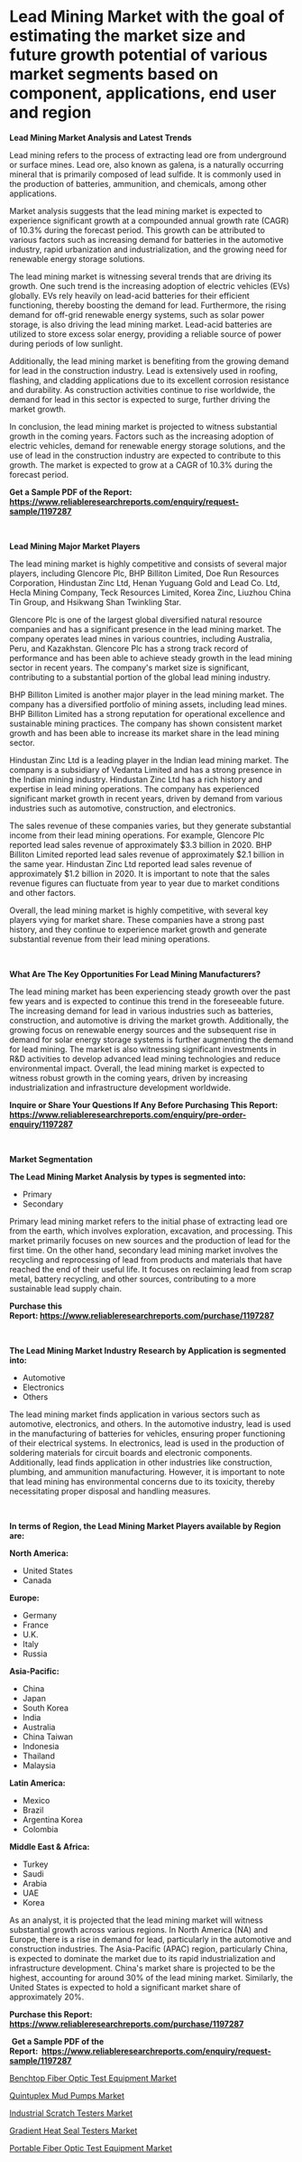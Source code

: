 <p><h1>Lead Mining Market with the goal of estimating the market size and future growth potential of various market segments based on component, applications, end user and region</h1></p><p><strong>Lead Mining Market Analysis and Latest Trends</strong></p>
<p><p>Lead mining refers to the process of extracting lead ore from underground or surface mines. Lead ore, also known as galena, is a naturally occurring mineral that is primarily composed of lead sulfide. It is commonly used in the production of batteries, ammunition, and chemicals, among other applications.</p><p>Market analysis suggests that the lead mining market is expected to experience significant growth at a compounded annual growth rate (CAGR) of 10.3% during the forecast period. This growth can be attributed to various factors such as increasing demand for batteries in the automotive industry, rapid urbanization and industrialization, and the growing need for renewable energy storage solutions.</p><p>The lead mining market is witnessing several trends that are driving its growth. One such trend is the increasing adoption of electric vehicles (EVs) globally. EVs rely heavily on lead-acid batteries for their efficient functioning, thereby boosting the demand for lead. Furthermore, the rising demand for off-grid renewable energy systems, such as solar power storage, is also driving the lead mining market. Lead-acid batteries are utilized to store excess solar energy, providing a reliable source of power during periods of low sunlight.</p><p>Additionally, the lead mining market is benefiting from the growing demand for lead in the construction industry. Lead is extensively used in roofing, flashing, and cladding applications due to its excellent corrosion resistance and durability. As construction activities continue to rise worldwide, the demand for lead in this sector is expected to surge, further driving the market growth.</p><p>In conclusion, the lead mining market is projected to witness substantial growth in the coming years. Factors such as the increasing adoption of electric vehicles, demand for renewable energy storage solutions, and the use of lead in the construction industry are expected to contribute to this growth. The market is expected to grow at a CAGR of 10.3% during the forecast period.</p></p>
<p><strong>Get a Sample PDF of the Report:&nbsp; <a href="https://www.reliableresearchreports.com/enquiry/request-sample/1197287">https://www.reliableresearchreports.com/enquiry/request-sample/1197287</a></strong></p>
<p>&nbsp;</p>
<p><strong>Lead Mining Major Market Players</strong></p>
<p><p>The lead mining market is highly competitive and consists of several major players, including Glencore Plc, BHP Billiton Limited, Doe Run Resources Corporation, Hindustan Zinc Ltd, Henan Yuguang Gold and Lead Co. Ltd, Hecla Mining Company, Teck Resources Limited, Korea Zinc, Liuzhou China Tin Group, and Hsikwang Shan Twinkling Star. </p><p>Glencore Plc is one of the largest global diversified natural resource companies and has a significant presence in the lead mining market. The company operates lead mines in various countries, including Australia, Peru, and Kazakhstan. Glencore Plc has a strong track record of performance and has been able to achieve steady growth in the lead mining sector in recent years. The company's market size is significant, contributing to a substantial portion of the global lead mining industry.</p><p>BHP Billiton Limited is another major player in the lead mining market. The company has a diversified portfolio of mining assets, including lead mines. BHP Billiton Limited has a strong reputation for operational excellence and sustainable mining practices. The company has shown consistent market growth and has been able to increase its market share in the lead mining sector.</p><p>Hindustan Zinc Ltd is a leading player in the Indian lead mining market. The company is a subsidiary of Vedanta Limited and has a strong presence in the Indian mining industry. Hindustan Zinc Ltd has a rich history and expertise in lead mining operations. The company has experienced significant market growth in recent years, driven by demand from various industries such as automotive, construction, and electronics.</p><p>The sales revenue of these companies varies, but they generate substantial income from their lead mining operations. For example, Glencore Plc reported lead sales revenue of approximately $3.3 billion in 2020. BHP Billiton Limited reported lead sales revenue of approximately $2.1 billion in the same year. Hindustan Zinc Ltd reported lead sales revenue of approximately $1.2 billion in 2020. It is important to note that the sales revenue figures can fluctuate from year to year due to market conditions and other factors.</p><p>Overall, the lead mining market is highly competitive, with several key players vying for market share. These companies have a strong past history, and they continue to experience market growth and generate substantial revenue from their lead mining operations.</p></p>
<p>&nbsp;</p>
<p><strong>What Are The Key Opportunities For Lead Mining Manufacturers?</strong></p>
<p><p>The lead mining market has been experiencing steady growth over the past few years and is expected to continue this trend in the foreseeable future. The increasing demand for lead in various industries such as batteries, construction, and automotive is driving the market growth. Additionally, the growing focus on renewable energy sources and the subsequent rise in demand for solar energy storage systems is further augmenting the demand for lead mining. The market is also witnessing significant investments in R&D activities to develop advanced lead mining technologies and reduce environmental impact. Overall, the lead mining market is expected to witness robust growth in the coming years, driven by increasing industrialization and infrastructure development worldwide.</p></p>
<p><strong>Inquire or Share Your Questions If Any Before Purchasing This Report: <a href="https://www.reliableresearchreports.com/enquiry/pre-order-enquiry/1197287">https://www.reliableresearchreports.com/enquiry/pre-order-enquiry/1197287</a></strong></p>
<p>&nbsp;</p>
<p><strong>Market Segmentation</strong></p>
<p><strong>The Lead Mining Market Analysis by types is segmented into:</strong></p>
<p><ul><li>Primary</li><li>Secondary</li></ul></p>
<p><p>Primary lead mining market refers to the initial phase of extracting lead ore from the earth, which involves exploration, excavation, and processing. This market primarily focuses on new sources and the production of lead for the first time. On the other hand, secondary lead mining market involves the recycling and reprocessing of lead from products and materials that have reached the end of their useful life. It focuses on reclaiming lead from scrap metal, battery recycling, and other sources, contributing to a more sustainable lead supply chain.</p></p>
<p><strong>Purchase this Report:&nbsp;<a href="https://www.reliableresearchreports.com/purchase/1197287">https://www.reliableresearchreports.com/purchase/1197287</a></strong></p>
<p>&nbsp;</p>
<p><strong>The Lead Mining Market Industry Research by Application is segmented into:</strong></p>
<p><ul><li>Automotive</li><li>Electronics</li><li>Others</li></ul></p>
<p><p>The lead mining market finds application in various sectors such as automotive, electronics, and others. In the automotive industry, lead is used in the manufacturing of batteries for vehicles, ensuring proper functioning of their electrical systems. In electronics, lead is used in the production of soldering materials for circuit boards and electronic components. Additionally, lead finds application in other industries like construction, plumbing, and ammunition manufacturing. However, it is important to note that lead mining has environmental concerns due to its toxicity, thereby necessitating proper disposal and handling measures.</p></p>
<p>&nbsp;</p>
<p><strong>In terms of Region, the Lead Mining Market Players available by Region are:</strong></p>
<p>
    <p> <strong> North America: </strong>
        <ul>
            <li>United States</li>
            <li>Canada</li>
        </ul>
        </p> 
    <p> <strong> Europe: </strong>
        <ul>
            <li>Germany</li>
            <li>France</li>
            <li>U.K.</li>
            <li>Italy</li>
            <li>Russia</li>
        </ul>
        </p> 
    <p> <strong> Asia-Pacific: </strong>
        <ul>
            <li>China</li>
            <li>Japan</li>
            <li>South Korea</li>
            <li>India</li>
            <li>Australia</li>
            <li>China Taiwan</li>
            <li>Indonesia</li>
            <li>Thailand</li>
            <li>Malaysia</li>
        </ul>
        </p> 
    <p> <strong> Latin America: </strong>
        <ul>
            <li>Mexico</li>
            <li>Brazil</li>
            <li>Argentina Korea</li>
            <li>Colombia</li>
        </ul>
        </p> 
    <p> <strong> Middle East & Africa: </strong>
        <ul>
            <li>Turkey</li>
            <li>Saudi</li>
            <li>Arabia</li>
            <li>UAE</li>
            <li>Korea</li>
        </ul>
    </p>
    </p>
<p><p>As an analyst, it is projected that the lead mining market will witness substantial growth across various regions. In North America (NA) and Europe, there is a rise in demand for lead, particularly in the automotive and construction industries. The Asia-Pacific (APAC) region, particularly China, is expected to dominate the market due to its rapid industrialization and infrastructure development. China's market share is projected to be the highest, accounting for around 30% of the lead mining market. Similarly, the United States is expected to hold a significant market share of approximately 20%.</p></p>
<p><strong>Purchase this Report: <a href="https://www.reliableresearchreports.com/purchase/1197287">https://www.reliableresearchreports.com/purchase/1197287</a></strong></p>
<p>&nbsp;<strong>Get a Sample PDF of the Report:&nbsp;&nbsp;<a href="https://www.reliableresearchreports.com/enquiry/request-sample/1197287">https://www.reliableresearchreports.com/enquiry/request-sample/1197287</a></strong></p>
<p><strong></strong></p>
<p><p><a href="https://medium.com/@ulicesdoyle2023/benchtop-fiber-optic-test-equipment-market-report-reveals-the-latest-trends-and-growth-bade6055c712">Benchtop Fiber Optic Test Equipment Market</a></p><p><a href="https://medium.com/@shaniekunze/quintuplex-mud-pumps-market-insight-market-trends-growth-forecasted-from-2023-to-2030-6b71e6920fa6">Quintuplex Mud Pumps Market</a></p><p><a href="https://medium.com/@devyncasper/industrial-scratch-testers-market-report-reveals-the-latest-trends-and-growth-opportunities-of-this-bd65cd44e2ea">Industrial Scratch Testers Market</a></p><p><a href="https://medium.com/@isaiasmarks/gradient-heat-seal-testers-market-research-report-its-history-and-forecast-2023-to-2030-c3b03989a116">Gradient Heat Seal Testers Market</a></p><p><a href="https://medium.com/@hollymayert/portable-fiber-optic-test-equipment-market-analysis-and-sze-forecasted-for-period-from-2023-to-2030-5b06ac59ab4f">Portable Fiber Optic Test Equipment Market</a></p></p>